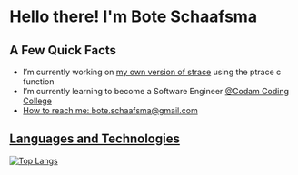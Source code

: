 <h1 align="left" id="macropower-title">Hello there! I'm Bote Schaafsma</h1>
<h2>A Few Quick Facts</h2>
<ul>
  <li>I’m currently working on <a href="https://github.com/Bootjan/ft_strace">my own version of strace</a> using the ptrace c function</li>
  <li>I’m currently learning to become a Software Engineer <a href="https://www.codam.nl">@Codam Coding College</li>
  <li>How to reach me: <a href="mailto:bote.schaafsma@gmail.com">bote.schaafsma@gmail.com</li>
</ul>
<h2>Languages and Technologies</h2>

![Top Langs](https://github-readme-stats.vercel.app/api/top-langs/?username=Bootjan&layout=compact&langs_count=10&theme=tokyonight)

